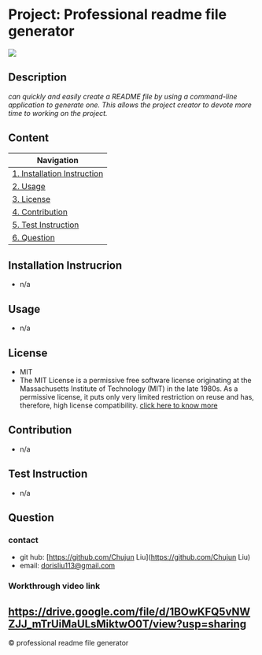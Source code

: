  # Project: Professional readme file generator
  <img src='https://img.shields.io/badge/license-%7BMIT%7D-blue.svg'> 
  
  ## Description
  *can quickly and easily create a README file by using a command-line application to generate one. This allows the project creator to devote more time to working on the project.*
  
  ## Content
  | Navigation  | 
  | ---------------- |
  | [1. Installation Instruction](#Installation-Instrucrion) | 
  | [2. Usage](#Usage)                           | 
  | [3. License](#License)                       | 
  | [4. Contribution](#Contribution)             | 
  | [5. Test Instruction](#Test-Instruction)     | 
  | [6. Question](#Question)                     | 
  
  ## Installation Instrucrion
  * n/a
  
  ## Usage
  * n/a
  
  ## License
  * MIT  
  * The MIT License is a permissive free software license originating at the Massachusetts Institute of Technology (MIT) in the late 1980s. As a permissive license, it puts only very limited restriction on reuse and has, therefore, high license compatibility. [click here to know more](https://en.wikipedia.org/wiki/MIT_License)


  ## Contribution
  * n/a
  
  ## Test Instruction
  * n/a
  
  ## Question
  ### contact
  * git hub: [https://github.com/Chujun Liu](https://github.com/Chujun Liu)
  * email: dorisliu113@gmail.com
  
  ### Workthrough video link
  https://drive.google.com/file/d/1BOwKFQ5vNWZJJ_mTrUiMaULsMiktwO0T/view?usp=sharing
  ---
  
  © professional readme file generator
  